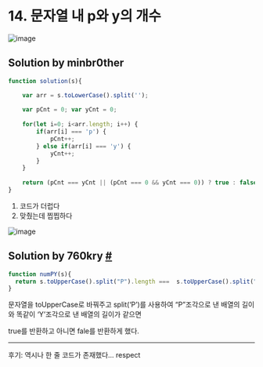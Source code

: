 # 14. 문자열 내 p와 y의 개수

![image](https://user-images.githubusercontent.com/24728385/106455795-054f7280-64d0-11eb-9d98-0611c9eaaf84.png)

## Solution by minbr0ther

```js
function solution(s){

    var arr = s.toLowerCase().split('');
    
    var pCnt = 0; var yCnt = 0;
    
    for(let i=0; i<arr.length; i++) {
        if(arr[i] === 'p') {
            pCnt++;
        } else if(arr[i] === 'y') {
            yCnt++;
        }
    }
    
    return (pCnt === yCnt || (pCnt === 0 && yCnt === 0)) ? true : false;
}
```

1. 코드가 더럽다
2. 맞췄는데 찝찝하다



![image](https://user-images.githubusercontent.com/24728385/106455871-1ef0ba00-64d0-11eb-9167-bf08f7799196.png)



## Solution by 760kry [#](https://medium.com/@760kry/%EC%9E%90%EB%B0%94%EC%8A%A4%ED%81%AC%EB%A6%BD%ED%8A%B8-%EC%95%8C%EA%B3%A0%EB%A6%AC%EC%A6%98-%EB%AC%B8%EC%9E%90%EC%97%B4-%EB%82%B4-p%EC%99%80-y%EC%9D%98-%EA%B0%9C%EC%88%98-494876b6099c)

```js
function numPY(s){
  return s.toUpperCase().split("P").length ===  s.toUpperCase().split("Y").length;
}
```

문자열을 toUpperCase로 바꿔주고 split(‘P’)를 사용하여 “P”조각으로 낸 배열의 길이 와 똑같이 ‘Y’조각으로 낸 배열의 길이가 같으면 

true를 반환하고 아니면 fale를 반환하게 했다.

------

후기: 역시나 한 줄 코드가 존재했다... respect

